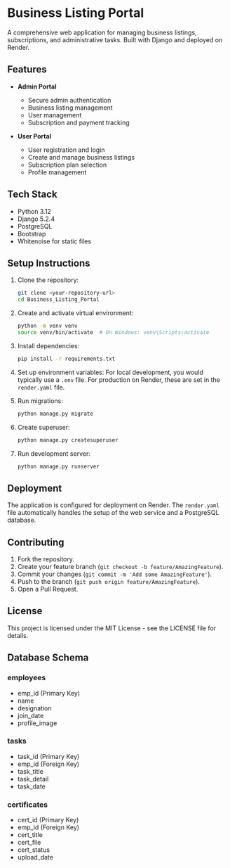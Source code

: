 # Business Listing Portal

A comprehensive web application for managing business listings, subscriptions, and administrative tasks. Built with Django and deployed on Render.

## Features

- **Admin Portal**
  - Secure admin authentication
  - Business listing management
  - User management
  - Subscription and payment tracking

- **User Portal**
  - User registration and login
  - Create and manage business listings
  - Subscription plan selection
  - Profile management

## Tech Stack

- Python 3.12
- Django 5.2.4
- PostgreSQL
- Bootstrap
- Whitenoise for static files

## Setup Instructions

1.  Clone the repository:
    ```bash
    git clone <your-repository-url>
    cd Business_Listing_Portal
    ```

2.  Create and activate virtual environment:
    ```bash
    python -m venv venv
    source venv/bin/activate  # On Windows: venv\Scripts\activate
    ```

3.  Install dependencies:
    ```bash
    pip install -r requirements.txt
    ```

4.  Set up environment variables:
    For local development, you would typically use a `.env` file. For production on Render, these are set in the `render.yaml` file.

5.  Run migrations:
    ```bash
    python manage.py migrate
    ```

6.  Create superuser:
    ```bash
    python manage.py createsuperuser
    ```

7.  Run development server:
    ```bash
    python manage.py runserver
    ```

## Deployment

The application is configured for deployment on Render. The `render.yaml` file automatically handles the setup of the web service and a PostgreSQL database.

## Contributing

1.  Fork the repository.
2.  Create your feature branch (`git checkout -b feature/AmazingFeature`).
3.  Commit your changes (`git commit -m 'Add some AmazingFeature'`).
4.  Push to the branch (`git push origin feature/AmazingFeature`).
5.  Open a Pull Request.

## License

This project is licensed under the MIT License - see the LICENSE file for details.

## Database Schema

### employees
- emp_id (Primary Key)
- name
- designation
- join_date
- profile_image

### tasks
- task_id (Primary Key)
- emp_id (Foreign Key)
- task_title
- task_detail
- task_date

### certificates
- cert_id (Primary Key)
- emp_id (Foreign Key)
- cert_title
- cert_file
- cert_status
- upload_date 